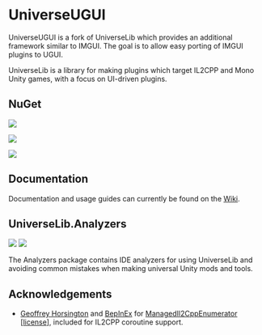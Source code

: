 # UniverseUGUI

UniverseUGUI is a fork of UniverseLib which provides an additional framework similar to IMGUI. 
The goal is to allow easy porting of IMGUI plugins to UGUI.

UniverseLib is a library for making plugins which target IL2CPP and Mono Unity games, with a focus on UI-driven plugins.


## NuGet

[![](https://img.shields.io/nuget/v/UniverseLib.Mono?label=UniverseLib.Mono)](https://www.nuget.org/packages/UniverseLib.Mono)  

[![](https://img.shields.io/nuget/v/UniverseLib.IL2CPP.Unhollower?label=UniverseLib.IL2CPP.Unhollower)](https://www.nuget.org/packages/UniverseLib.IL2CPP.Unhollower)

[![](https://img.shields.io/nuget/v/UniverseLib.IL2CPP.Interop?label=UniverseLib.IL2CPP.Interop)](https://www.nuget.org/packages/UniverseLib.IL2CPP.Interop)

## Documentation

Documentation and usage guides can currently be found on the [Wiki](https://github.com/sinai-dev/UniverseLib/wiki).

## UniverseLib.Analyzers

[![](https://img.shields.io/nuget/v/UniverseLib.Analyzers)](https://www.nuget.org/packages/UniverseLib.Analyzers) 
[![](https://img.shields.io/badge/-source-blue?logo=github)](https://github.com/sinai-dev/UniverseLib.Analyzers)

The Analyzers package contains IDE analyzers for using UniverseLib and avoiding common mistakes when making universal Unity mods and tools.

## Acknowledgements

* [Geoffrey Horsington](https://github.com/ghorsington) and [BepInEx](https://github.com/BepInEx) for [ManagedIl2CppEnumerator](https://github.com/BepInEx/BepInEx/blob/master/BepInEx.IL2CPP/Utils/Collections/Il2CppManagedEnumerator.cs) \[[license](https://github.com/BepInEx/BepInEx/blob/master/LICENSE)\], included for IL2CPP coroutine support.
